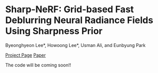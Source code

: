 # Sharp-NeRF: Grid-based Fast Deblurring Neural Radiance Fields Using Sharpness Prior

Byeonghyeon Lee*, Howoong Lee*, Usman Ali, and Eunbyung Park

[Project Page](https://benhenryl.github.io/SharpNeRF/) [Paper](https://arxiv.org/abs/2401.00825/)

The code will be coming soon!!